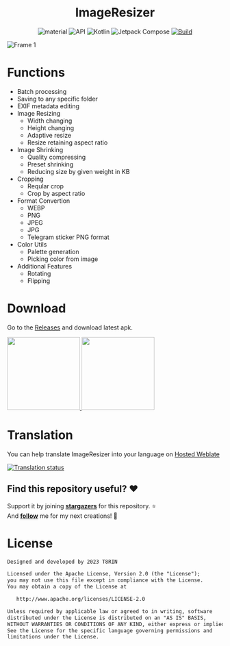 
<h1 align="center">ImageResizer</h1>


<p align="center">
 <img alt="material" src="https://custom-icon-badges.demolab.com/badge/material%20you-palegreen?style=for-the-badge&logoColor=black&logo=material-you"/></a>
  <img alt="API" src="https://img.shields.io/badge/Api%2021+-50f270?logo=android&logoColor=black&style=for-the-badge"/></a>
  <img alt="Kotlin" src="https://img.shields.io/badge/Kotlin-a503fc?logo=kotlin&logoColor=white&style=for-the-badge"/></a>
  <img alt="Jetpack Compose" src="https://img.shields.io/static/v1?style=for-the-badge&message=Jetpack+Compose&color=4285F4&logo=Jetpack+Compose&logoColor=FFFFFF&label="/></a> 
  <a href="https://github.com/T8RIN/ImageResizer/actions"><img alt="Build" src="https://img.shields.io/github/actions/workflow/status/t8rin/imageresizer/android.yml?logo=github&style=for-the-badge"/></a> 
</p>

![Frame 1](https://user-images.githubusercontent.com/52178347/223509805-b7e78acc-76f3-4442-88bc-c27df296e87b.png)


# Functions
- Batch processing
- Saving to any specific folder
- EXIF metadata editing
- Image Resizing
  - Width changing
  - Height changing
  - Adaptive resize
  - Resize retaining aspect ratio
- Image Shrinking
  - Quality compressing
  - Preset shrinking
  - Reducing size by given weight in KB
- Cropping
  - Reqular crop
  - Crop by aspect ratio
- Format Convertion
  - WEBP
  - PNG
  - JPEG
  - JPG
  - Telegram sticker PNG format
- Color Utils
  - Palette generation
  - Picking color from image
- Additional Features
  - Rotating
  - Flipping

# Download
Go to the [Releases](https://github.com/t8rin/imageresizer/releases/latest) and download latest apk.
<p align="start">
  <a href="https://apt.izzysoft.de/fdroid/index/apk/ru.tech.imageresizershrinker">
    <img src="https://gitlab.com/IzzyOnDroid/repo/-/raw/master/assets/IzzyOnDroid.png" width="170"/>
  </a>
  <a href="https://f-droid.org/packages/ru.tech.imageresizershrinker">
    <img src="https://gitlab.com/fdroid/artwork/-/raw/master/badge/get-it-on-en-au.png" width="170"/>
  </a>
</p>

# Translation
You can help translate ImageResizer into your language on [Hosted Weblate](https://hosted.weblate.org/engage/image-resizer/)

[![Translation status](https://hosted.weblate.org/widgets/image-resizer/-/image-resizer/287x66-black.png)](https://hosted.weblate.org/engage/image-resizer/)


## Find this repository useful? :heart:
Support it by joining __[stargazers](https://github.com/t8rin/ImageResizer/stargazers)__ for this repository. :star: <br>
And __[follow](https://github.com/t8rin)__ me for my next creations! 🤩

# License
```xml
Designed and developed by 2023 T8RIN

Licensed under the Apache License, Version 2.0 (the "License");
you may not use this file except in compliance with the License.
You may obtain a copy of the License at

   http://www.apache.org/licenses/LICENSE-2.0

Unless required by applicable law or agreed to in writing, software
distributed under the License is distributed on an "AS IS" BASIS,
WITHOUT WARRANTIES OR CONDITIONS OF ANY KIND, either express or implied.
See the License for the specific language governing permissions and
limitations under the License.
```
